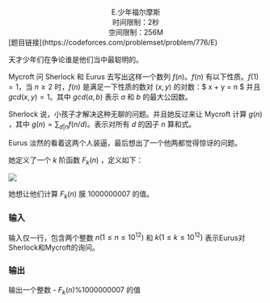 <center> E.少年福尔摩斯</center>
<center> 时间限制：2秒</center>
<center> 空间限制：256M</center>
[题目链接](https://codeforces.com/problemset/problem/776/E)

天才少年们在争论谁是他们当中最聪明的。

Mycroft 问 Sherlock 和 Eurus 去写出这样一个数列 $f(n)$。$f(n)$ 有以下性质。$f(1) = 1$，当 $n \geq 2$ 时，$f(n)$ 是满足一下性质的数对 $(x,y)$ 的对数：$ x + y = n $ 并且 $gcd(x, y) = 1$。其中 $gcd(a, b)$ 表示 $a$ 和 $b$ 的最大公因数。

Sherlock 说，小孩子才解决这种无聊的问题。并且她反过来让 Mycroft 计算 $g(n)$ ，其中 $g(n) = \sum_{d|n} f(n/d)$。表示对所有 $d$ 的因子 $n$ 算和式。

Eurus 淡然的看着这两个人装逼，最后想出了一个他两都觉得惊讶的问题。

她定义了一个 $k$ 阶函数 $F_k(n)$ ，定义如下：

![](https://codeforces.com/predownloaded/4e/27/4e27d9702ba6c47f91fbb6553f9ae99f24da520a.png)

她想让他们计算 $F_k(n)$ 膜 $1000000007$ 的值。

### 输入

输入仅一行，包含两个整数 $n(1 \leq n \leq 10^{12})$ 和 $k(1 \leq k \leq 10^{12})$  表示Eurus对Sherlock和Mycroft的询问。

### 输出

输出一个整数 - $F_k(n) \% 1000000007$ 的值